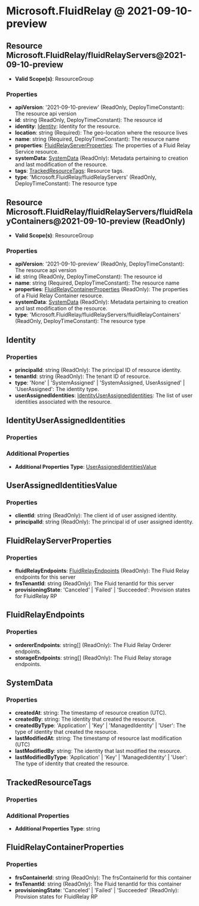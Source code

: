 # Microsoft.FluidRelay @ 2021-09-10-preview

## Resource Microsoft.FluidRelay/fluidRelayServers@2021-09-10-preview
* **Valid Scope(s)**: ResourceGroup
### Properties
* **apiVersion**: '2021-09-10-preview' (ReadOnly, DeployTimeConstant): The resource api version
* **id**: string (ReadOnly, DeployTimeConstant): The resource id
* **identity**: [Identity](#identity): Identity for the resource.
* **location**: string (Required): The geo-location where the resource lives
* **name**: string (Required, DeployTimeConstant): The resource name
* **properties**: [FluidRelayServerProperties](#fluidrelayserverproperties): The properties of a Fluid Relay Service resource.
* **systemData**: [SystemData](#systemdata) (ReadOnly): Metadata pertaining to creation and last modification of the resource.
* **tags**: [TrackedResourceTags](#trackedresourcetags): Resource tags.
* **type**: 'Microsoft.FluidRelay/fluidRelayServers' (ReadOnly, DeployTimeConstant): The resource type

## Resource Microsoft.FluidRelay/fluidRelayServers/fluidRelayContainers@2021-09-10-preview (ReadOnly)
* **Valid Scope(s)**: ResourceGroup
### Properties
* **apiVersion**: '2021-09-10-preview' (ReadOnly, DeployTimeConstant): The resource api version
* **id**: string (ReadOnly, DeployTimeConstant): The resource id
* **name**: string (Required, DeployTimeConstant): The resource name
* **properties**: [FluidRelayContainerProperties](#fluidrelaycontainerproperties) (ReadOnly): The properties of a Fluid Relay Container resource.
* **systemData**: [SystemData](#systemdata) (ReadOnly): Metadata pertaining to creation and last modification of the resource.
* **type**: 'Microsoft.FluidRelay/fluidRelayServers/fluidRelayContainers' (ReadOnly, DeployTimeConstant): The resource type

## Identity
### Properties
* **principalId**: string (ReadOnly): The principal ID of resource identity.
* **tenantId**: string (ReadOnly): The tenant ID of resource.
* **type**: 'None' | 'SystemAssigned' | 'SystemAssigned, UserAssigned' | 'UserAssigned': The identity type.
* **userAssignedIdentities**: [IdentityUserAssignedIdentities](#identityuserassignedidentities): The list of user identities associated with the resource.

## IdentityUserAssignedIdentities
### Properties
### Additional Properties
* **Additional Properties Type**: [UserAssignedIdentitiesValue](#userassignedidentitiesvalue)

## UserAssignedIdentitiesValue
### Properties
* **clientId**: string (ReadOnly): The client id of user assigned identity.
* **principalId**: string (ReadOnly): The principal id of user assigned identity.

## FluidRelayServerProperties
### Properties
* **fluidRelayEndpoints**: [FluidRelayEndpoints](#fluidrelayendpoints) (ReadOnly): The Fluid Relay endpoints for this server
* **frsTenantId**: string (ReadOnly): The Fluid tenantId for this server
* **provisioningState**: 'Canceled' | 'Failed' | 'Succeeded': Provision states for FluidRelay RP

## FluidRelayEndpoints
### Properties
* **ordererEndpoints**: string[] (ReadOnly): The Fluid Relay Orderer endpoints.
* **storageEndpoints**: string[] (ReadOnly): The Fluid Relay storage endpoints.

## SystemData
### Properties
* **createdAt**: string: The timestamp of resource creation (UTC).
* **createdBy**: string: The identity that created the resource.
* **createdByType**: 'Application' | 'Key' | 'ManagedIdentity' | 'User': The type of identity that created the resource.
* **lastModifiedAt**: string: The timestamp of resource last modification (UTC)
* **lastModifiedBy**: string: The identity that last modified the resource.
* **lastModifiedByType**: 'Application' | 'Key' | 'ManagedIdentity' | 'User': The type of identity that created the resource.

## TrackedResourceTags
### Properties
### Additional Properties
* **Additional Properties Type**: string

## FluidRelayContainerProperties
### Properties
* **frsContainerId**: string (ReadOnly): The frsContainerId for this container
* **frsTenantId**: string (ReadOnly): The Fluid tenantId for this container
* **provisioningState**: 'Canceled' | 'Failed' | 'Succeeded' (ReadOnly): Provision states for FluidRelay RP

